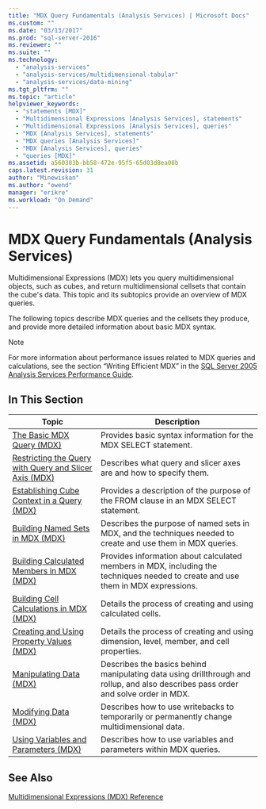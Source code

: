 ```yaml
---
title: "MDX Query Fundamentals (Analysis Services) | Microsoft Docs"
ms.custom: ""
ms.date: "03/13/2017"
ms.prod: "sql-server-2016"
ms.reviewer: ""
ms.suite: ""
ms.technology: 
  - "analysis-services"
  - "analysis-services/multidimensional-tabular"
  - "analysis-services/data-mining"
ms.tgt_pltfrm: ""
ms.topic: "article"
helpviewer_keywords: 
  - "statements [MDX]"
  - "Multidimensional Expressions [Analysis Services], statements"
  - "Multidimensional Expressions [Analysis Services], queries"
  - "MDX [Analysis Services], statements"
  - "MDX queries [Analysis Services]"
  - "MDX [Analysis Services], queries"
  - "queries [MDX]"
ms.assetid: a560383b-bb58-472e-95f5-65d03d8ea08b
caps.latest.revision: 31
author: "Minewiskan"
ms.author: "owend"
manager: "erikre"
ms.workload: "On Demand"
---
```

# MDX Query Fundamentals (Analysis Services)
  Multidimensional Expressions (MDX) lets you query multidimensional objects, such as cubes, and return multidimensional cellsets that contain the cube's data. This topic and its subtopics provide an overview of MDX queries.  
  
 The following topics describe MDX queries and the cellsets they produce, and provide more detailed information about basic MDX syntax.  
  
> [!NOTE]  
>  For more information about performance issues related to MDX queries and calculations, see the section “Writing Efficient MDX” in the [SQL Server 2005 Analysis Services Performance Guide](http://go.microsoft.com/fwlink/?LinkId=81621).  
  
## In This Section  
  
|Topic|Description|  
|-----------|-----------------|  
|[The Basic MDX Query &#40;MDX&#41;](../../../analysis-services/multidimensional-models/mdx/mdx-query-the-basic-query.md)|Provides basic syntax information for the MDX SELECT statement.|  
|[Restricting the Query with Query and Slicer Axis &#40;MDX&#41;](../../../analysis-services/multidimensional-models/mdx/mdx-query-and-slicer-axes-restricting-the-query.md)|Describes what query and slicer axes are and how to specify them.|  
|[Establishing Cube Context in a Query &#40;MDX&#41;](../../../analysis-services/multidimensional-models/mdx/establishing-cube-context-in-a-query-mdx.md)|Provides a description of the purpose of the FROM clause in an MDX SELECT statement.|  
|[Building Named Sets in MDX &#40;MDX&#41;](../../../analysis-services/multidimensional-models/mdx/mdx-named-sets-building-named-sets.md)|Describes the purpose of named sets in MDX, and the techniques needed to create and use them in MDX queries.|  
|[Building Calculated Members in MDX &#40;MDX&#41;](../../../analysis-services/multidimensional-models/mdx/mdx-calculated-members-building-calculated-members.md)|Provides information about calculated members in MDX, including the techniques needed to create and use them in MDX expressions.|  
|[Building Cell Calculations in MDX &#40;MDX&#41;](../../../analysis-services/multidimensional-models/mdx/mdx-cell-calculations-build-cell-calculations.md)|Details the process of creating and using calculated cells.|  
|[Creating and Using Property Values &#40;MDX&#41;](http://msdn.microsoft.com/library/0cafb269-03c8-4183-b6e9-220f071e4ef2)|Details the process of creating and using dimension, level, member, and cell properties.|  
|[Manipulating Data &#40;MDX&#41;](../../../analysis-services/multidimensional-models/mdx/mdx-data-manipulation-manipulating-data.md)|Describes the basics behind manipulating data using drillthrough and rollup, and also describes pass order and solve order in MDX.|  
|[Modifying Data &#40;MDX&#41;](../../../analysis-services/multidimensional-models/mdx/mdx-data-modification-modifying-data.md)|Describes how to use writebacks to temporarily or permanently change multidimensional data.|  
|[Using Variables and Parameters &#40;MDX&#41;](../../../analysis-services/multidimensional-models/mdx/using-variables-and-parameters-mdx.md)|Describes how to use variables and parameters within MDX queries.|  
  
## See Also  
 [Multidimensional Expressions &#40;MDX&#41; Reference](../../../mdx/multidimensional-expressions-mdx-reference.md)  
  
  
